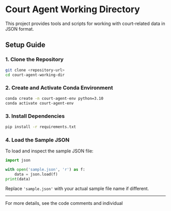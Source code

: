 # Court Agent Working Directory

This project provides tools and scripts for working with court-related data in JSON format.

## Setup Guide

### 1. Clone the Repository

```sh
git clone <repository-url>
cd court-agent-working-dir
```

### 2. Create and Activate Conda Environment

```sh
conda create -n court-agent-env python=3.10
conda activate court-agent-env
```

### 3. Install Dependencies

```sh
pip install -r requirements.txt
```

### 4. Load the Sample JSON

To load and inspect the sample JSON file:

```python
import json

with open('sample.json', 'r') as f:
    data = json.load(f)
print(data)
```

Replace `'sample.json'` with your actual sample file name if different.

---

For more details, see the code comments and individual